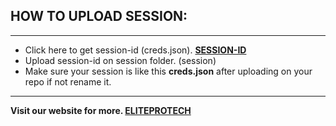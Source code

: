## HOW TO UPLOAD SESSION: 

---
- Click here to get session-id (creds.json). **[SESSION-ID](https://session-id-website.vercel.app)**
- Upload session-id on session folder. (session)
- Make sure your session is like this **creds.json** after uploading on your repo if not rename it.

---
**Visit our website for more.  [ELITEPROTECH](https://eliteprotech.vercel.app/)**
